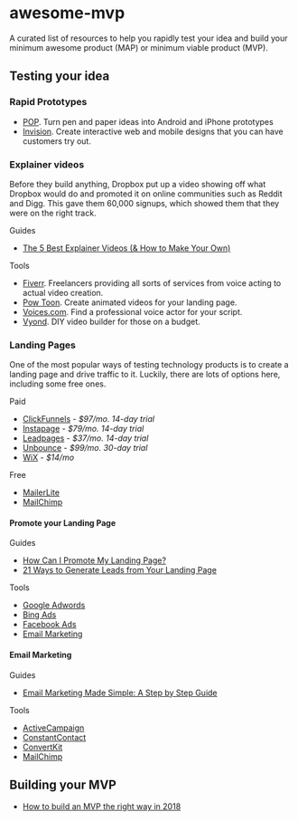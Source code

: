 # awesome-mvp

A curated list of resources to help you rapidly test your idea and build your minimum awesome product (MAP) or minimum viable product (MVP).

## Testing your idea

### Rapid Prototypes

* [POP](https://marvelapp.com/pop/). Turn pen and paper ideas into Android and iPhone prototypes
* [Invision](https://www.invisionapp.com/). Create interactive web and mobile designs that you can have customers try out.

### Explainer videos

Before they build anything, Dropbox put up a video showing off what Dropbox would do and promoted it on online communities such as Reddit and Digg. This gave them 60,000 signups, which showed them that they were on the right track.

Guides

* [The 5 Best Explainer Videos (& How to Make Your Own)](https://www.wordstream.com/blog/ws/2014/03/13/explainer-videos)

Tools

* [Fiverr](http://fiverr.com). Freelancers providing all sorts of services from voice acting to actual video creation.
* [Pow Toon](https://www.powtoon.com). Create animated videos for your landing page.
* [Voices.com](http://voices.com). Find a professional voice actor for your script.
* [Vyond](https://www.vyond.com/plans/business/). DIY video builder for those on a budget.

### Landing Pages

One of the most popular ways of testing technology products is to create a landing page and drive traffic to it. Luckily, there are lots of options here, including some free ones.

Paid
* [ClickFunnels](https://www.clickfunnels.com/) - *$97/mo. 14-day trial*
* [Instapage](https://instapage.com) - *$79/mo. 14-day trial*
* [Leadpages](https://www.leadpages.net/) - *$37/mo. 14-day trial*
* [Unbounce](https://unbounce.com/) - *$99/mo. 30-day trial*
* [WiX](https://www.wix.com/website/templates/html/landing-pages) - *$14/mo*

Free

* [MailerLite](https://www.mailerlite.com/features/landing-pages) 
* [MailChimp](https://mailchimp.com/features/landing-pages) 

#### Promote your Landing Page

Guides

* [How Can I Promote My Landing Page?
](https://instapage.com/how-to-create-a-landing-page-chapter-6)
* [21 Ways to Generate Leads from Your Landing Page
](http://www.thestarta.com/articles/managing/21-ways-to-promote-your-landing-page-without-spending-a-dime/)

Tools

* [Google Adwords](https://adwords.google.com/)
* [Bing Ads](https://secure.bingads.microsoft.com/)
* [Facebook Ads](https://www.facebook.com/business/)
* [Email Marketing](#email-marketing)

#### Email Marketing

Guides

* [Email Marketing Made Simple: A Step by Step Guide](https://optinmonster.com/beginners-guide-to-email-marketing/)

Tools

* [ActiveCampaign](https://www.activecampaign.com/)
* [ConstantContact](https://www.constantcontact.com/index.jsp)
* [ConvertKit](https://convertkit.com/)
* [MailChimp](https://mailchimp.com/)

## Building your MVP

* [How to build an MVP the right way in 2018](https://medium.com/swlh/how-to-build-an-mvp-in-the-right-way-in-2018-f538df0f2bba)
